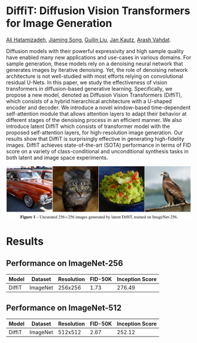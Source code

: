 # DiffiT: Diffusion Vision Transformers for Image Generation

[Ali Hatamizadeh](https://research.nvidia.com/person/ali-hatamizadeh),
[Jiaming Song](https://tsong.me/),
[Guilin Liu](https://liuguilin1225.github.io/),
[Jan Kautz](https://jankautz.com/), 
[Arash Vahdat](https://research.nvidia.com/person/arash-vahdat).

Diffusion models with their powerful expressivity and high sample quality have enabled many new applications and use-cases in various domains. For sample generation, these models rely on a denoising neural network that generates images by iterative denoising. Yet, the role of denoising network architecture is not well-studied with most efforts relying on convolutional residual U-Nets. In this paper, we study the effectiveness of vision transformers in diffusion-based generative learning. Specifically, we propose a new model, denoted as Diffusion Vision Transformers (DiffiT), which consists of a hybrid hierarchical architecture with a U-shaped encoder and decoder. We introduce a novel window-based time-dependent self-attention module that allows attention layers to adapt their behavior at different stages of the denoising process in an efficient manner. We also introduce latent DiffiT which consists of transformer model with the proposed self-attention layers, for high-resolution image generation. Our results show that DiffiT is surprisingly effective in generating high-fidelity images. DiffiT achieves state-of-the-art (SOTA) performance in terms of FID score on a variety of class-conditional and unconditional synthesis tasks in both latent and image space experiments.

![teaser](./assets/teaser.png)

# Results 

## Performance on ImageNet-256

| Model| Dataset |  Resolution | FID-50K | Inception Score |
|---------|----------|-----------|---------|--------|
|DiffiT | ImageNet | 256x256   | 1.73    | 276.49|

## Performance on ImageNet-512

| Model| Dataset |  Resolution | FID-50K | Inception Score |
|---------|----------|-----------|---------|--------|
|DiffiT | ImageNet | 512x512   | 2.67    | 252.12|
